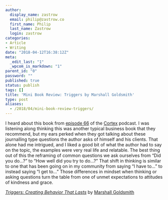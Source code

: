 ```yaml
---
author:
  display_name: zastrow
  email: philip@zastrow.co
  first_name: Philip
  last_name: Zastrow
  login: zastrow
categories:
- Article
- Writing
date: "2018-04-12T16:38:12Z"
meta:
  _edit_last: "1"
  _wpcom_is_markdown: "1"
parent_id: "0"
password: ""
published: true
status: publish
tags: []
title: 'Mini Book Review: Triggers by Marshall Goldsmith'
type: post
aliases:
  - /2018/04/mini-book-review-triggers/
---
```

<p>I heard about this book from <a href="https://www.relay.fm/cortex/66">episode 66</a> of the <a href="https://www.relay.fm/cortex">Cortex</a> podcast. I was listening along thinking this was another typical business book that they recommend, but my ears perked when they got talking about these journalling type questions the author asks of himself and his clients. That alone had me intrigued, and I liked a good bit of what the author had to say on the topic, the examples were very real life and relatable. The best thing out of this the reframing of common questions we ask ourselves from “Did you do…?” to “How well did you try to do…?” That shift in thinking is similar to one that has been going on in my community from saying “I have to…” to instead saying “I get to…” Those differences in mindset when thinking or asking questions turn the table from one of unmet expectations to attitudes of kindness and grace.</p>
<p><a href="https://www.goodreads.com/book/show/30688276-triggers"><em>Triggers: Creating Behavior That Lasts</em></a> by <a href="https://www.goodreads.com/author/show/48383.Marshall_Goldsmith">Marshall Goldsmith</a></p>

